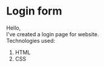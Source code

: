 # Login form
 Hello,  
 I've created a login page for website.  
 Technologies used:  
 1. HTML  
 2. CSS  
